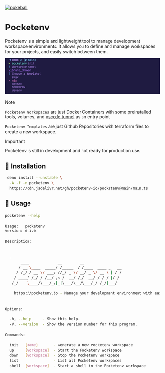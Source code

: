 [![pokeball](https://cdn3.emoji.gg/emojis/pokeball.png)](https://emoji.gg/emoji/pokeball)

# Pocketenv

Pocketenv is a simple and lightweight tool to manage development workspace environments. It allows you to define and manage workspaces for your projects, and easily switch between them.

![preview](./.github/images/preview.png)


> [!NOTE]
> `Pocketenv Workspaces` are just Docker Containers with some preinstalled tools, volumes, and [vscode tunnel](https://code.visualstudio.com/docs/remote/tunnels) as an entry point.
> 
> `Pocketenv Templates` are just Github Repositories with terraform files to create a new workspace.

> [!IMPORTANT]
> Pocketenv is still in development and not ready for production use.

## 🚚 Installation

```bash
 deno install --unstable \
  -A -f -n pocketenv \ 
  https://cdn.jsdelivr.net/gh/pocketenv-io/pocketenv@main/main.ts
 ```

## 🚀 Usage

```bash
pocketenv --help

Usage:   pocketenv
Version: 0.1.0    

Description:

                                                                         
  .                                                                      
       ____             __        __                                     
      / __ \____  _____/ /_____  / /____  ____ _   __                    
     / /_/ / __ \/ ___/ //_/ _ \/ __/ _ \/ __ \ | / /                    
    / ____/ /_/ / /__/ ,< /  __/ /_/  __/ / / / |/ /                     
   /_/    \____/\___/_/|_|\___/\__/\___/_/ /_/|___/                      
                                                                         
    https://pocketenv.io - Manage your development environment with ease.
                                                                         

Options:

  -h, --help     - Show this help.                            
  -V, --version  - Show the version number for this program.  

Commands:

  init   [name]       - Generate a new Pocketenv workspace      
  up     [workspace]  - Start the Pocketenv workspace           
  down   [workspace]  - Stop the Pocketenv workspace            
  list                - List all Pocketenv workspaces           
  shell  [workspace]  - Start a shell in the Pocketenv workspace
```